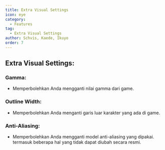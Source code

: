 ```yaml
---
title: Extra Visual Settings
icon: eye
category:
  - Features
tag:
  - Extra Visual Settings
author: Schvis, Kaede, Ikuyo
order: 7
---
```


## Extra Visual Settings:
### Gamma:
- Memperbolehkan Anda mengganti nilai gamma dari game.
### Outline Width:
- Memperbolehkan Anda menganti garis luar karakter yang ada di game.
### Anti-Aliasing:
- Memperbolehkan Anda mengganti model anti-aliasing yang dipakai. termasuk beberapa hal yang tidak dapat diubah secara resmi.